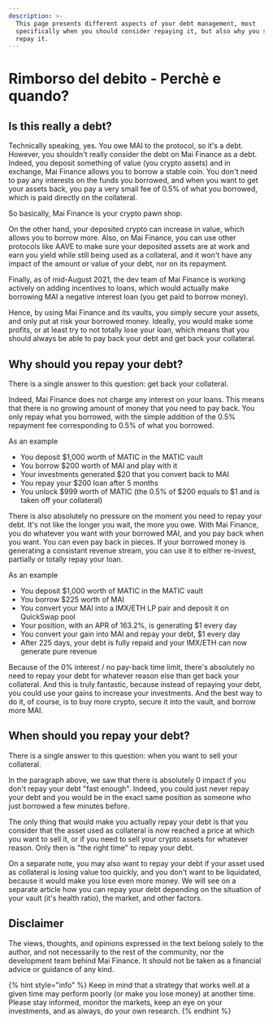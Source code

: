 ```yaml
---
description: >-
  This page presents different aspects of your debt management, most
  specifically when you should consider repaying it, but also why you should
  repay it.
---
```


# Rimborso del debito - Perchè e quando?

## Is this really a debt?

Technically speaking, yes. You owe MAI to the protocol, so it's a debt. However, you shouldn't really consider the debt on Mai Finance as a debt. Indeed, you deposit something of value \(you crypto assets\) and in exchange, Mai Finance allows you to borrow a stable coin. You don't need to pay any interests on the funds you borrowed, and when you want to get your assets back, you pay a very small fee of 0.5% of what you borrowed, which is paid directly on the collateral.

So basically, Mai Finance is your crypto pawn shop.

On the other hand, your deposited crypto can increase in value, which allows you to borrow more. Also, on Mai Finance, you can use other protocols like AAVE to make sure your deposited assets are at work and earn you yield while still being used as a collateral, and it won't have any impact of the amount or value of your debt, nor on its repayment.

Finally, as of mid-August 2021, the dev team of Mai Finance is working actively on adding incentives to loans, which would actually make borrowing MAI a negative interest loan \(you get paid to borrow money\).

Hence, by using Mai Finance and its vaults, you simply secure your assets, and only put at risk your borrowed money. Ideally, you would make some profits, or at least try to not totally lose your loan, which means that you should always be able to pay back your debt and get back your collateral.

## Why should you repay your debt?

There is a single answer to this question: get back your collateral.

Indeed, Mai Finance does not charge any interest on your loans. This means that there is no growing amount of money that you need to pay back. You only repay what you borrowed, with the simple addition of the 0.5% repayment fee corresponding to 0.5% of what you borrowed.

As an example

* You deposit $1,000 worth of MATIC in the MATIC vault
* You borrow $200 worth of MAI and play with it
* Your investments generated $20 that you convert back to MAI
* You repay your $200 loan after 5 months
* You unlock $999 worth of MATIC \(the 0.5% of $200 equals to $1 and is taken off your collateral\)

There is also absolutely no pressure on the moment you need to repay your debt. It's not like the longer you wait, the more you owe. With Mai Finance, you do whatever you want with your borrowed MAI, and you pay back when you want. You can even pay back in pieces. If your borrowed money is generating a consistant revenue stream, you can use it to either re-invest, partially or totally repay your loan.

As an example

* You deposit $1,000 worth of MATIC in the MATIC vault
* You borrow $225 worth of MAI
* You convert your MAI into a IMX/ETH LP pair and deposit it on QuickSwap pool
* Your position, with an APR of 163.2%, is generating $1 every day
* You convert your gain into MAI and repay your debt, $1 every day
* After 225 days, your debt is fully repaid and your IMX/ETH can now generate pure revenue

Because of the 0% interest / no pay-back time limit, there's absolutely no need to repay your debt for whatever reason else than get back your collateral. And this is truly fantastic, because instead of repaying your debt, you could use your gains to increase your investments. And the best way to do it, of course, is to buy more crypto, secure it into the vault, and borrow more MAI.

## When should you repay your debt?

There is a single answer to this question: when you want to sell your collateral.

In the paragraph above, we saw that there is absolutely 0 impact if you don't repay your debt "fast enough". Indeed, you could just never repay your debt and you would be in the exact same position as someone who just borrowed a few minutes before.

The only thing that would make you actually repay your debt is that you consider that the asset used as collateral is now reached a price at which you want to sell it, or if you need to sell your crypto assets for whatever reason. Only then is "the right time" to repay your debt.

On a separate note, you may also want to repay your debt if your asset used as collateral is losing value too quickly, and you don't want to be liquidated, because it would make you lose even more money. We will see on a separate article how you can repay your debt depending on the situation of your vault \(it's health ratio\), the market, and other factors.



## Disclaimer

The views, thoughts, and opinions expressed in the text belong solely to the author, and not necessarily to the rest of the community, nor the development team behind Mai Finance. It should not be taken as a financial advice or guidance of any kind.

{% hint style="info" %}
Keep in mind that a strategy that works well at a given time may perform poorly \(or make you lose money\) at another time. Please stay informed, monitor the markets, keep an eye on your investments, and as always, do your own research.
{% endhint %}

